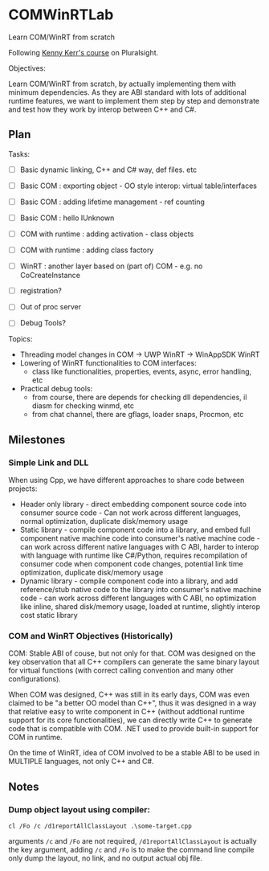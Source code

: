 # COMWinRTLab
Learn COM/WinRT from scratch

Following [Kenny Kerr's course](https://app.pluralsight.com/profile/author/kenny-kerr) on Pluralsight.

Objectives:

Learn COM/WinRT from scratch, by actually implementing them with minimum dependencies. As they are ABI standard with lots of additional runtime features,
we want to implement them step by step and demonstrate and test how they work by interop between C++ and C#.

## Plan

Tasks:

- [ ] Basic dynamic linking, C++ and C# way, def files. etc
- [ ] Basic COM : exporting object - OO style interop: virtual table/interfaces
- [ ] Basic COM : adding lifetime management - ref counting
- [ ] Basic COM : hello IUnknown
- [ ] COM with runtime : adding activation - class objects
- [ ] COM with runtime : adding class factory
- [ ] WinRT : another layer based on (part of) COM - e.g. no CoCreateInstance
- [ ] registration?
- [ ] Out of proc server
- [ ] Debug Tools?



Topics:

- Threading model changes in COM -> UWP WinRT -> WinAppSDK WinRT
- Lowering of WinRT functionalities to COM interfaces:
    - class like functionalities, properties, events, async, error handling, etc
- Practical debug tools:
    - from course, there are depends for checking dll dependencies, il diasm for checking winmd, etc
    - from chat channel, there are gflags, loader snaps, Procmon, etc

## Milestones

### Simple Link and DLL
When using Cpp, we have different approaches to share code between projects:
* Header only library - direct embedding component source code into consumer source code - Can not work across different languages, normal optimization, duplicate disk/memory usage
* Static library - compile component code into a library, and embed full component native machine code into consumer's native machine code - can work across different native languages with C ABI, harder to interop with language with runtime like C#/Python, requires recompilation of consumer code when component code changes, potential link time optimization, duplicate disk/memory usage
* Dynamic library - compile component code into a library, and add reference/stub native code to the library into consumer's native machine code - can work across different languages with C ABI, no optimization like inline, shared disk/memory usage, loaded at runtime, slightly interop cost static library

### COM and WinRT Objectives (Historically)

COM: Stable ABI of couse, but not only for that. COM was designed on the key observation that all C++ compilers can generate the same binary layout for virtual functions (with correct calling convention and many other configurations).

When COM was designed, C++ was still in its early days,
COM was even claimed to be "a better OO model than C++", 
thus it was designed in a way that relative easy to write component in C++ (without addtional runtime support for its core functionalities), we can directly write C++ to generate code that is compatible with COM. .NET used to provide built-in support for COM in runtime.

On the time of WinRT, idea of COM involved to be a stable ABI to be used in MULTIPLE languages, not only C++ and C#.

## Notes

### Dump object layout using compiler:
```
cl /Fo /c /d1reportAllClassLayout .\some-target.cpp
```
arguments `/c` and `/Fo` are not required, `/d1reportAllClassLayout` is actually the key argument,
adding `/c` and `/Fo` is to make the command line compile only dump the layout, no link, and no output actual obj file.
